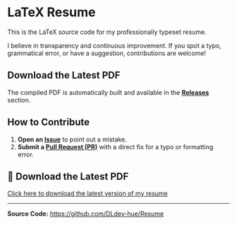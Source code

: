 # LaTeX Resume

This is the LaTeX source code for my professionally typeset resume.

I believe in transparency and continuous improvement. If you spot a typo, grammatical error, or have a suggestion, contributions are welcome!

##  Download the Latest PDF
The compiled PDF is automatically built and available in the [**Releases**](https://github.com/DLdev-hue/Resume/releases) section.

##  How to Contribute
1.  **Open an [Issue](https://github.com/DLdev-hue/Resume/issues)** to point out a mistake.
2.  **Submit a [Pull Request (PR)](https://github.com/DLdev-hue/Resume/pulls)** with a direct fix for a typo or formatting error.

## 📄 Download the Latest PDF

[Click here to download the latest version of my resume](https://github.com/your-username/my-resume/releases/download/v1.0/YourName_Resume.pdf)

---
**Source Code:** https://github.com/DLdev-hue/Resume
